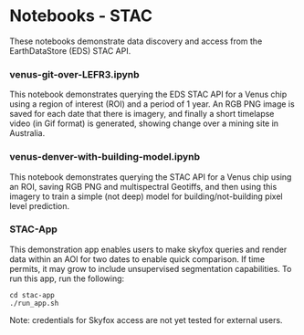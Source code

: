 # Notebooks - STAC

These notebooks demonstrate data discovery and access from the EarthDataStore (EDS) STAC API. 

 ### venus-git-over-LEFR3.ipynb
 This notebook demonstrates querying the EDS STAC API for a Venus chip using a region of interest (ROI) and a period of 1 year. An RGB PNG image is saved for each date that there is imagery, and finally a short timelapse video (in Gif format) is generated, showing change over a mining site in Australia.

 ### venus-denver-with-building-model.ipynb
 This notebook demonstrates querying the STAC API for a Venus chip using an ROI, saving RGB PNG and multispectral Geotiffs, and then using this imagery to train a simple (not deep) model for building/not-building pixel level prediction.

 ### STAC-App
 This demonstration app enables users to make skyfox queries and render data within an AOI for two dates to enable quick comparison. If time permits, it may grow to include unsupervised segmentation capabilities. To run this app, run the following:
 ```
 cd stac-app
 ./run_app.sh
 ```
 Note: credentials for Skyfox access are not yet tested for external users. 